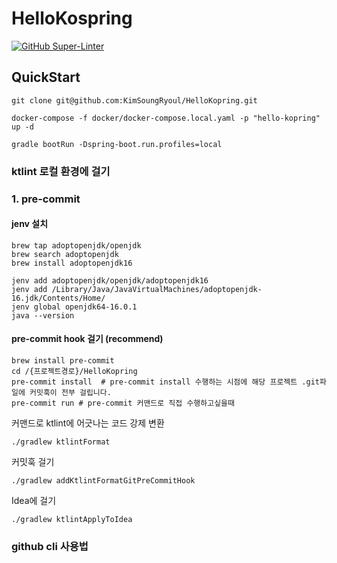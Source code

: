 # HelloKospring

[![GitHub Super-Linter](https://github.com/KimSoungRyoul/HelloKopring/actions/workflows/super_linter.yaml/badge.svg?branch=main)](https://github.com/marketplace/actions/super-linter)

## QuickStart

```shell
git clone git@github.com:KimSoungRyoul/HelloKopring.git
```

```shell
docker-compose -f docker/docker-compose.local.yaml -p "hello-kopring" up -d
```

```shell
gradle bootRun -Dspring-boot.run.profiles=local
```

### ktlint 로컬 환경에 걸기

### 1. pre-commit

#### jenv 설치
```shell
brew tap adoptopenjdk/openjdk
brew search adoptopenjdk
brew install adoptopenjdk16

jenv add adoptopenjdk/openjdk/adoptopenjdk16
jenv add /Library/Java/JavaVirtualMachines/adoptopenjdk-16.jdk/Contents/Home/
jenv global openjdk64-16.0.1
java --version
```
#### pre-commit hook 걸기 (recommend)

```shell
brew install pre-commit
cd /{프로젝트경로}/HelloKopring
pre-commit install  # pre-commit install 수행하는 시점에 해당 프로젝트 .git파일에 커밋훅이 전부 걸립니다.
pre-commit run # pre-commit 커맨드로 직접 수행하고싶을때
```




커맨드로 ktlint에 어긋나는 코드 강제 변환

```shell
./gradlew ktlintFormat
```

커밋훅 걸기

```shell
./gradlew addKtlintFormatGitPreCommitHook
```

Idea에 걸기

```shell
./gradlew ktlintApplyToIdea
```



### github cli 사용법
